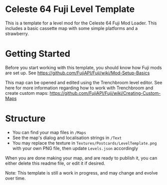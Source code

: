 # Celeste 64 Fuji Level Template
This is a template for a level mod for the Celeste 64 Fuji Mod Loader. This includes a basic cassette map with some simple platforms and a strawberry.

# Getting Started
Before you start working with this template, you should know how Fuji mods are set up. See https://github.com/FujiAPI/Fuji/wiki/Mod-Setup-Basics

This map can be opened and edited using the Trenchbroom level editor. See here for more information regarding how to work with Trenchbroom and create custom maps:
https://github.com/FujiAPI/Fuji/wiki/Creating-Custom-Maps

# Structure
- You can find your map files in `/Maps`
- See the map's dialog and localisation strings in `/Text`
- You may replace the texture in `Textures/Postcards/LevelTemplate.png` with your own PNG file, then update `Levels.json` accordingly

When you are done making your map, and are ready to publish it, you can either delete this readme file, or edit it if desired.

Note: This template is still a work in progress, and may change and evolve over time.
